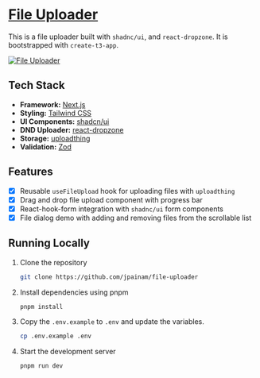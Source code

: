 # [File Uploader](https://file-uploader.discolaire.com)

This is a file uploader built with `shadnc/ui`, and `react-dropzone`. It is bootstrapped with `create-t3-app`.

[![File Uploader](./public/images/screenshot.png)](https://file-uploader.discolaire.com)

## Tech Stack

- **Framework:** [Next.js](https://nextjs.org)
- **Styling:** [Tailwind CSS](https://tailwindcss.com)
- **UI Components:** [shadcn/ui](https://ui.shadcn.com)
- **DND Uploader:** [react-dropzone](https://react-dropzone.js.org/)
- **Storage:** [uploadthing](https://uploadthing.com)
- **Validation:** [Zod](https://zod.dev)

## Features

- [x] Reusable `useFileUpload` hook for uploading files with `uploadthing`
- [x] Drag and drop file upload component with progress bar
- [x] React-hook-form integration with `shadnc/ui` form components
- [x] File dialog demo with adding and removing files from the scrollable list

## Running Locally

1. Clone the repository

   ```bash
   git clone https://github.com/jpainam/file-uploader
   ```

2. Install dependencies using pnpm

   ```bash
   pnpm install
   ```

3. Copy the `.env.example` to `.env` and update the variables.

   ```bash
   cp .env.example .env
   ```

4. Start the development server

   ```bash
   pnpm run dev
   ```
